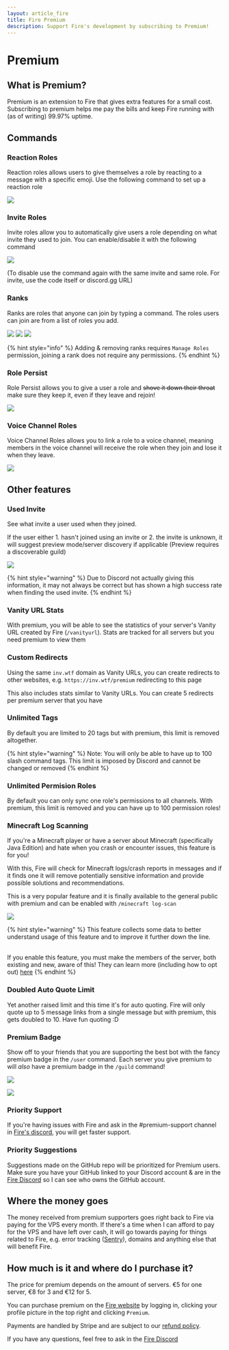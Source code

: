 ```yaml
---
layout: article_fire
title: Fire Premium
description: Support Fire's development by subscribing to Premium!
---
```


# Premium

## What is Premium?

Premium is an extension to Fire that gives extra features for a small cost. Subscribing to premium helps me pay the bills and keep Fire running with (as of writing) 99.97% uptime.

## Commands

### **Reaction Roles**

Reaction roles allows users to give themselves a role by reacting to a message with a specific emoji. Use the following command to set up a reaction role

![](../.gitbook/assets/reactionrole_cmd.png)

### **Invite Roles**

Invite roles allow you to automatically give users a role depending on what invite they used to join. You can enable/disable it with the following command

![](../.gitbook/assets/inviterole_cmd.png)

(To disable use the command again with the same invite and same role. For invite, use the code itself or discord.gg URL)

### **Ranks**

Ranks are roles that anyone can join by typing a command. The roles users can join are from a list of roles you add.

![](../.gitbook/assets/rank_cmd.png)
![](../.gitbook/assets/addrank_cmd.png)
![](../.gitbook/assets/delrank_cmd.png)

{% hint style="info" %}
Adding & removing ranks requires `Manage Roles` permission, joining a rank does not require any permissions.
{% endhint %}

### **Role Persist**

Role Persist allows you to give a user a role and ~~shove it down their throat~~ make sure they keep it, even if they leave and rejoin!

![](../.gitbook/assets/rolepersist_cmd.png)

### **Voice Channel Roles**

Voice Channel Roles allows you to link a role to a voice channel, meaning members in the voice channel will receive the role when they join and lose it when they leave.

![](../.gitbook/assets/vcrole_cmd.png)

## Other features

### **Used Invite**

See what invite a user used when they joined.

If the user either 1. hasn't joined using an invite or 2. the invite is unknown, it will suggest preview mode/server discovery if applicable (Preview requires a discoverable guild)

![](../.gitbook/assets/join_used_invite.png)

{% hint style="warning" %}
Due to Discord not actually giving this information, it may not always be correct but has shown a high success rate when finding the used invite.
{% endhint %}

### **Vanity URL Stats**

With premium, you will be able to see the statistics of your server's Vanity URL created by Fire (`/vanityurl`). Stats are tracked for all servers but you need premium to view them

### **Custom Redirects**

Using the same `inv.wtf` domain as Vanity URLs, you can create redirects to other websites, e.g. `https://inv.wtf/premium` redirecting to this page

This also includes stats similar to Vanity URLs. You can create 5 redirects per premium server that you have

### **Unlimited Tags**

By default you are limited to 20 tags but with premium, this limit is removed altogether.

{% hint style="warning" %}
Note: You will only be able to have up to 100 slash command tags. This limit is imposed by Discord and cannot be changed or removed
{% endhint %}

### **Unlimited Permision Roles**

By default you can only sync one role's permissions to all channels. With premium, this limit is removed and you can have up to 100 permission roles!

### **Minecraft Log Scanning**

If you're a Minecraft player or have a server about Minecraft (specifically Java Edition) and hate when you crash or encounter issues, this feature is for you!

With this, Fire will check for Minecraft logs/crash reports in messages and if it finds one it will remove potentially sensitive information and provide possible solutions and recommendations.

This is a very popular feature and it is finally available to the general public with premium and can be enabled with `/minecraft log-scan`

![](../.gitbook/assets/minecraft-log-scanning.png)

{% hint style="warning" %}
This feature collects some data to better understand usage of this feature and to improve it further down the line.

\
If you enable this feature, you must make the members of the server, both existing and new, aware of this! They can learn more (including how to opt out) [here](../notices/mclogs-analytics.md)
{% endhint %}

### **Doubled Auto Quote Limit**

Yet another raised limit and this time it's for auto quoting. Fire will only quote up to 5 message links from a single message but with premium, this gets doubled to 10. Have fun quoting :D

### **Premium Badge**

Show off to your friends that you are supporting the best bot with the fancy premium badge in the `/user` command. Each server you give premium to will _also_ have a premium badge in the `/guild` command!

![](../.gitbook/assets/premium-user-badge.png)

![](../.gitbook/assets/premium-server-badge.png)

### **Priority Support**

If you're having issues with Fire and ask in the #premium-support channel in [Fire's discord](https://inv.wtf/fire), you will get faster support.

### **Priority Suggestions**

Suggestions made on the GitHub repo will be prioritized for Premium users. Make sure you have your GitHub linked to your Discord account & are in the [Fire Discord](https://inv.wtf/fire) so I can see who owns the GitHub account.

## Where the money goes

The money received from premium supporters goes right back to Fire via paying for the VPS every month. If there's a time when I can afford to pay for the VPS and have left over cash, it will go towards paying for things related to Fire, e.g. error tracking ([Sentry](https://sentry.io)), domains and anything else that will benefit Fire.

## How much is it and where do I purchase it?

The price for premium depends on the amount of servers. €5 for one server, €8 for 3 and €12 for 5.

You can purchase premium on the [Fire website](https://getfire.bot/) by logging in, clicking your profile picture in the top right and clicking `Premium`.

Payments are handled by Stripe and are subject to our [refund policy](../important/refunds.md).

If you have any questions, feel free to ask in the [Fire Discord](https://inv.wtf/fire)

